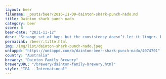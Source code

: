 ```yaml
---
layout: beer
filename: _posts/beer/2016-11-09-dainton-shark-punch-nado.md
title: Dainton shark punch nado
category: beer
score: 8
beer-date: "2021-11-12"
desc: "Strange set of hops but the consistency doesn’t let it linger. Not as punchy as the label might indicate and much more on the IPA side. Pretty good all round"
permalink: /beer/:title.html
img: /img/list/dainton-shark-punch-nado.jpeg
untappd: "https://untappd.com/b/dainton-beer-shark-punch-nado/4074701"
country: "Australia"
brewery: "Dainton Family Brewery"
breweryURL: "/brewery/dainton-family-brewery.html"
style: "IPA - International"
---
```

